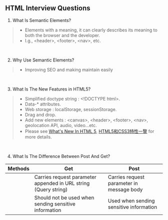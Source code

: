 ## HTML Interview Questions

1. What Is Semantic Elements?

> - Elements with a meaning, it can clearly describes its meaning to both the browser and the developer. <br/>
> - I.g., \<header>, \<footer>, \<nav>, etc.
<br/>

2. Why Use Semantic Elements?

> - Improving SEO and making maintain easily
<br/>

3. What Is The New Features in HTML5?

> - Simplified doctype string : \<!DOCTYPE html>.
> - Data-* attributes.
> - Web storage : localStorage, sessionStorage.
> - Drag and drop.
> - Add new elements : \<canvas>, \<header>, \<footer>, \<nav>, geolocation API, audio, video...etc.
> - Please see [What's New In HTML 5](https://www.lifewire.com/whats-new-in-html5-3467974), [HTML5和CSS3特性一覽](https://blog.csdn.net/chandoudeyuyi/article/details/69206236) for more details.
<br/>

4. What Is The Difference Between Post And Get?

| Methods |  Get |  Post | 
|---|---|---|
|  | Carries request parameter appended in URL string (Query string) | Carries request parameter in message body | 
|  | Should not be used when sending sensitive information | Used when sending sensitive information | 
<br/>
